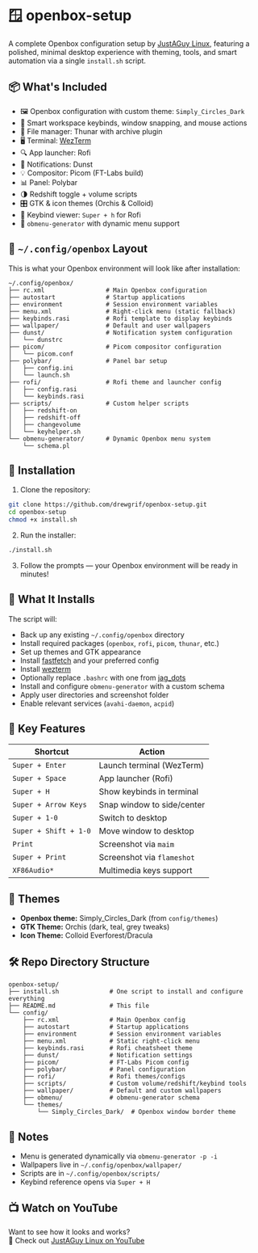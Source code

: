 # 🪟 openbox-setup

A complete Openbox configuration setup by [JustAGuy Linux](https://www.youtube.com/@JustAGuyLinux), featuring a polished, minimal desktop experience with theming, tools, and smart automation via a single `install.sh` script.

## 📦 What's Included

- 🖼️ Openbox configuration with custom theme: `Simply_Circles_Dark`
- 🧠 Smart workspace keybinds, window snapping, and mouse actions
- 📁 File manager: Thunar with archive plugin
- 🖥️ Terminal: [WezTerm](https://wezfurlong.org/wezterm/)
- 🔍 App launcher: Rofi
- 🔔 Notifications: Dunst
- 💡 Compositor: Picom (FT-Labs build)
- 📊 Panel: Polybar
- 🌗 Redshift toggle + volume scripts
- 🎛️ GTK & icon themes (Orchis & Colloid)
- 📄 Keybind viewer: `Super + h` for Rofi
- 🧰 `obmenu-generator` with dynamic menu support

## 📂 `~/.config/openbox` Layout

This is what your Openbox environment will look like after installation:

```
~/.config/openbox/
├── rc.xml                 # Main Openbox configuration
├── autostart              # Startup applications
├── environment            # Session environment variables
├── menu.xml               # Right-click menu (static fallback)
├── keybinds.rasi          # Rofi template to display keybinds
├── wallpaper/             # Default and user wallpapers
├── dunst/                 # Notification system configuration
│   └── dunstrc
├── picom/                 # Picom compositor configuration
│   └── picom.conf
├── polybar/               # Panel bar setup
│   ├── config.ini
│   └── launch.sh
├── rofi/                  # Rofi theme and launcher config
│   ├── config.rasi
│   └── keybinds.rasi
├── scripts/               # Custom helper scripts
│   ├── redshift-on
│   ├── redshift-off
│   ├── changevolume
│   └── keyhelper.sh
└── obmenu-generator/      # Dynamic Openbox menu system
    └── schema.pl
```

## 🚀 Installation

1. Clone the repository:
```bash
git clone https://github.com/drewgrif/openbox-setup.git
cd openbox-setup
chmod +x install.sh
```

2. Run the installer:
```bash
./install.sh
```

3. Follow the prompts — your Openbox environment will be ready in minutes!

## 💾 What It Installs

The script will:

- Back up any existing `~/.config/openbox` directory
- Install required packages (`openbox`, `rofi`, `picom`, `thunar`, etc.)
- Set up themes and GTK appearance
- Install [fastfetch](https://github.com/fastfetch-cli/fastfetch) and your preferred config
- Install [wezterm](https://github.com/wez/wezterm)
- Optionally replace `.bashrc` with one from [jag_dots](https://github.com/drewgrif/jag_dots)
- Install and configure `obmenu-generator` with a custom schema
- Apply user directories and screenshot folder
- Enable relevant services (`avahi-daemon`, `acpid`)

## 🧷 Key Features

| Shortcut            | Action                           |
|---------------------|----------------------------------|
| `Super + Enter`     | Launch terminal (WezTerm)        |
| `Super + Space`     | App launcher (Rofi)              |
| `Super + H`         | Show keybinds in terminal        |
| `Super + Arrow Keys`| Snap window to side/center       |
| `Super + 1-0`       | Switch to desktop                |
| `Super + Shift + 1-0`| Move window to desktop          |
| `Print`             | Screenshot via `maim`            |
| `Super + Print`     | Screenshot via `flameshot`       |
| `XF86Audio*`        | Multimedia keys support          |

## 🎨 Themes

- **Openbox theme:** Simply_Circles_Dark (from `config/themes`)
- **GTK Theme:** Orchis (dark, teal, grey tweaks)
- **Icon Theme:** Colloid Everforest/Dracula

## 🛠️ Repo Directory Structure

```
openbox-setup/
├── install.sh              # One script to install and configure everything
├── README.md               # This file
└── config/
    ├── rc.xml              # Main Openbox config
    ├── autostart           # Startup applications
    ├── environment         # Session environment variables
    ├── menu.xml            # Static right-click menu
    ├── keybinds.rasi       # Rofi cheatsheet theme
    ├── dunst/              # Notification settings
    ├── picom/              # FT-Labs Picom config
    ├── polybar/            # Panel configuration
    ├── rofi/               # Rofi themes/configs
    ├── scripts/            # Custom volume/redshift/keybind tools
    ├── wallpaper/          # Default and custom wallpapers
    ├── obmenu/             # obmenu-generator schema
    └── themes/
        └── Simply_Circles_Dark/  # Openbox window border theme
```

## 🧠 Notes

- Menu is generated dynamically via `obmenu-generator -p -i`
- Wallpapers live in `~/.config/openbox/wallpaper/`
- Scripts are in `~/.config/openbox/scripts/`
- Keybind reference opens via `Super + H`

## 📺 Watch on YouTube

Want to see how it looks and works?  
🎥 Check out [JustAGuy Linux on YouTube](https://www.youtube.com/@JustAGuyLinux)
